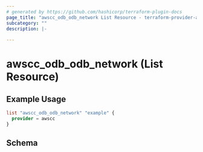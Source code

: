 ```yaml
---
# generated by https://github.com/hashicorp/terraform-plugin-docs
page_title: "awscc_odb_odb_network List Resource - terraform-provider-awscc"
subcategory: ""
description: |-
  
---
```


# awscc_odb_odb_network (List Resource)



## Example Usage

```terraform
list "awscc_odb_odb_network" "example" {
  provider = awscc
}
```

<!-- schema generated by tfplugindocs -->
## Schema
